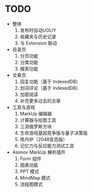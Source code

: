 # TODO

-	整体
	1.	发布时自动UGLIY
	2.	收藏夹与历史记录
	3.	与 Extension 联动
-	目录页
	1.	分页功能
	2.	分类功能
	3.	搜索功能
-	文章页
	1.	回复功能（基于 IndexedDB）
	2.	划词评论（基于 IndexedDB）
	3.	加密阅读
	4.	补完更多过去的文章
-	工具与游戏
	1.	MarkUp 编辑器
	2.	计算器与绘图工具
	3.	三消俄罗斯方块
	4.	生命游戏基因竞争版与量子决策版
	4.	炼丹炉（2048变态版）
	5.	记忆力与反应能力测试工具
-	Asimov MarkUp 解析插件
	1.	Form 组件
	2.	图表功能
	1.	PPT 模式
	3.	MindMap 模式
	4.	流程图模式